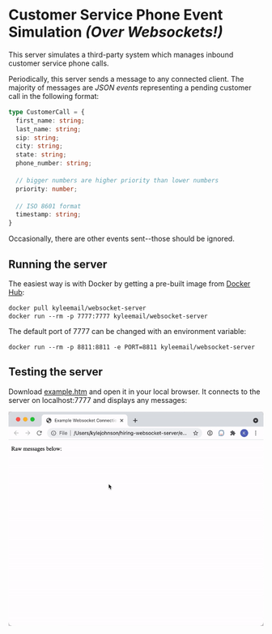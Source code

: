 # Customer Service Phone Event Simulation _(Over Websockets!)_

This server simulates a third-party system which manages inbound customer service phone calls.

Periodically, this server sends a message to any connected client. The majority of messages are _JSON events_ representing a pending customer call in the following format:

```typescript
type CustomerCall = {
  first_name: string;
  last_name: string;
  sip: string;
  city: string;
  state: string;
  phone_number: string;
  
  // bigger numbers are higher priority than lower numbers
  priority: number;
  
  // ISO 8601 format
  timestamp: string;
}
```

Occasionally, there are other events sent--those should be ignored.

## Running the server

The easiest way is with Docker by getting a pre-built image from [Docker Hub](https://hub.docker.com/r/kyleemail/websocket-server):

```shell
docker pull kyleemail/websocket-server
docker run --rm -p 7777:7777 kyleemail/websocket-server
```

The default port of 7777 can be changed with an environment variable:
```shell
docker run --rm -p 8811:8811 -e PORT=8811 kyleemail/websocket-server
```

## Testing the server

Download [example.htm](./example.htm) and open it in your local browser. It connects to the server on localhost:7777 and displays any messages:

![example browser run](example%20run.gif)
